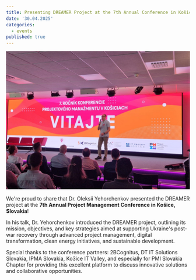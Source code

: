 ```yaml
---
title: Presenting DREAMER Project at the 7th Annual Conference in Košice
date: '30.04.2025'
categories:
  - events
published: true
---
```


![DREAMER Project Presentation](7th-annual-conference-Kosice/1746045233967.jpg)

We're proud to share that Dr. Oleksii Yehorchenkov presented the DREAMER project at the **7th Annual Project Management Conference in Košice, Slovakia**!

In his talk, Dr. Yehorchenkov introduced the DREAMER project, outlining its mission, objectives, and key strategies aimed at supporting Ukraine's post-war recovery through advanced project management, digital transformation, clean energy initiatives, and sustainable development.

Special thanks to the conference partners: 2BCognitus, DT IT Solutions Slovakia, IPMA Slovakia, Ko3ice IT Valley, and especially for PMI Slovakia Chapter for providing this excellent platform to discuss innovative solutions and collaborative opportunities.
